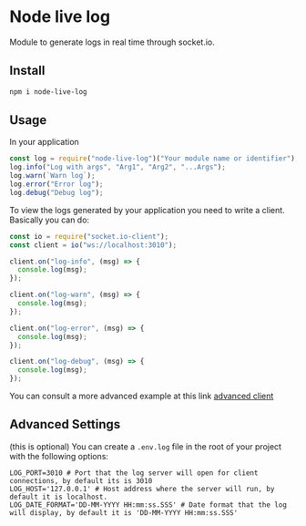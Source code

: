 # Node live log

Module to generate logs in real time through socket.io.

## Install

```bash
npm i node-live-log
```

## Usage

In your application

```js
const log = require("node-live-log")("Your module name or identifier");
log.info("Log with args", "Arg1", "Arg2", "...Args");
log.warn(`Warn log`);
log.error("Error log");
log.debug("Debug log");
```

To view the logs generated by your application you need to write a client. Basically you can do:

```js
const io = require("socket.io-client");
const client = io("ws://localhost:3010");

client.on("log-info", (msg) => {
  console.log(msg);
});

client.on("log-warn", (msg) => {
  console.log(msg);
});

client.on("log-error", (msg) => {
  console.log(msg);
});

client.on("log-debug", (msg) => {
  console.log(msg);
});
```

You can consult a more advanced example at this link [advanced client](exemple/client.js)

## Advanced Settings

(this is optional) You can create a `.env.log` file in the root of your project with the following options:

```dosini
LOG_PORT=3010 # Port that the log server will open for client connections, by default its is 3010
LOG_HOST='127.0.0.1' # Host address where the server will run, by default it is localhost.
LOG_DATE_FORMAT='DD-MM-YYYY HH:mm:ss.SSS' # Date format that the log will display, by default it is 'DD-MM-YYYY HH:mm:ss.SSS'
```
